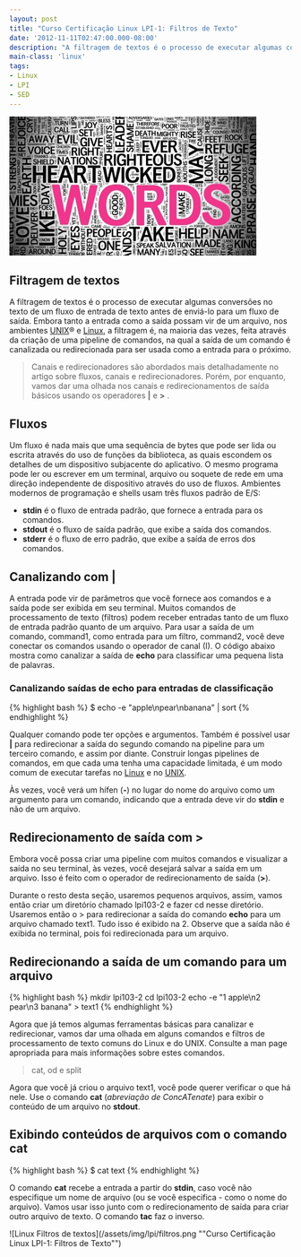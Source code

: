 ```yaml
---
layout: post
title: "Curso Certificação Linux LPI-1: Filtros de Texto"
date: '2012-11-11T02:47:00.000-08:00'
description: "A filtragem de textos é o processo de executar algumas conversões no texto de um fluxo de entrada de texto antes de enviá-lo para um fluxo de saída."
main-class: 'linux'
tags:
- Linux
- LPI
- SED
---
```


![Blog Linux](/assets/img/lpi/filtros.jpg "Blog Linux")

## Filtragem de textos
 
A filtragem de textos é o processo de executar algumas conversões no texto de um fluxo de entrada de texto antes de enviá-lo para um fluxo de saída. Embora tanto a entrada como a saída possam vir de um arquivo, nos ambientes [UNIX](http://www.terminalroot.com.br/tags#unix)® e [Linux](http://www.terminalroot.com.br/tags#linux), a filtragem é, na maioria das vezes, feita através da criação de uma pipeline de comandos, na qual a saída de um comando é canalizada ou redirecionada para ser usada como a entrada para o próximo.

> Canais e redirecionadores são abordados mais detalhadamente no artigo sobre fluxos, canais e redirecionadores. Porém, por enquanto, vamos dar uma olhada nos canais e redirecionamentos de saída básicos usando os operadores __&#124;__ e __>__ .

## Fluxos 
Um fluxo é nada mais que uma sequência de bytes que pode ser lida ou escrita através do uso de funções da biblioteca, as quais escondem os detalhes de um dispositivo subjacente do aplicativo. O mesmo programa pode ler ou escrever em um terminal, arquivo ou soquete de rede em uma direção independente de dispositivo através do uso de fluxos. Ambientes modernos de programação e shells usam três fluxos padrão de E/S: 

+ __stdin__ é o fluxo de entrada padrão, que fornece a entrada para os comandos.
+ __stdout__ é o fluxo de saída padrão, que exibe a saída dos comandos.
+ __stderr__ é o fluxo de erro padrão, que exibe a saída de erros dos comandos.

## Canalizando com | 

A entrada pode vir de parâmetros que você fornece aos comandos e a saída pode ser exibida em seu terminal. Muitos comandos de processamento de texto (filtros) podem receber entradas tanto de um fluxo de entrada padrão quanto de um arquivo. Para usar a saída de um comando, command1, como entrada para um filtro, command2, você deve conectar os comandos usando o operador de canal (I). O código abaixo mostra como canalizar a saída de __echo__ para classificar uma pequena lista de palavras.

### Canalizando saídas de echo para entradas de classificação
{% highlight bash %}
$ echo -e "apple\npear\nbanana" | sort 
{% endhighlight %}

Qualquer comando pode ter opções e argumentos. Também é possível usar __&#124;__ para redirecionar a saída do segundo comando na pipeline para um terceiro comando, e assim por diante. Construir longas pipelines de comandos, em que cada uma tenha uma capacidade limitada, é um modo comum de executar tarefas no [Linux](https://cse.google.com.br/cse/publicurl?cx=004473188612396442360:qs2ekmnkweq&q=linux) e no [UNIX](https://cse.google.com.br/cse/publicurl?cx=004473188612396442360:qs2ekmnkweq&q=unix). 

Às vezes, você verá um hífen (__-__) no lugar do nome do arquivo como um argumento para um comando, indicando que a entrada deve vir do __stdin__ e não de um arquivo.

## Redirecionamento de saída com > 

Embora você possa criar uma pipeline com muitos comandos e visualizar a saída no seu terminal, às vezes, você desejará salvar a saída em um arquivo. Isso é feito com o operador de redirecionamento de saída (__>__). 

Durante o resto desta seção, usaremos pequenos arquivos, assim, vamos então criar um diretório chamado lpi103-2 e fazer cd nesse diretório. Usaremos então o > para redirecionar a saída do comando __echo__ para um arquivo chamado text1. Tudo isso é exibido na  2. Observe que a saída não é exibida no terminal, pois foi redirecionada para um arquivo. 

## Redirecionando a saída de um comando para um arquivo
{% highlight bash %}
mkdir lpi103-2
cd lpi103-2
echo -e "1 apple\n2 pear\n3 banana" > text1
{% endhighlight %}

Agora que já temos algumas ferramentas básicas para canalizar e redirecionar, vamos dar uma olhada em alguns comandos e filtros de processamento de texto comuns do Linux e do UNIX. Consulte a man page apropriada para mais informações sobre estes comandos.
 
> cat, od e split

Agora que você já criou o arquivo text1, você pode querer verificar o que há nele. Use o comando __cat__ (*abreviação de ConcATenate*) para exibir o conteúdo de um arquivo no __stdout__.

## Exibindo conteúdos de arquivos com o comando cat

{% highlight bash %}
$ cat text
{% endhighlight %}

O comando __cat__ recebe a entrada a partir do __stdin__, caso você não especifique um nome de arquivo (ou se você especifica - como o nome do arquivo). Vamos usar isso junto com o redirecionamento de saída para criar outro arquivo de texto. O comando __tac__ faz o inverso.

![Linux Filtros de textos](/assets/img/lpi/filtros.png ""Curso Certificação Linux LPI-1: Filtros de Texto"")
